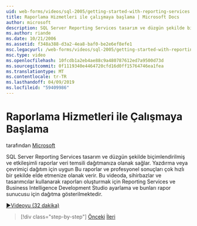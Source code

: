 ```yaml
---
uid: web-forms/videos/sql-2005/getting-started-with-reporting-services
title: Raporlama Hizmetleri ile çalışmaya başlama | Microsoft Docs
author: microsoft
description: SQL Server Reporting Services tasarım ve düzgün şekilde biçimlendirilmiş ve etkileşimli raporlar veri temsili dağıtmanıza olanak sağlar. Yazdırma için uygundur veya yalnız...
ms.author: riande
ms.date: 10/21/2006
ms.assetid: f348a388-d3a2-4ea8-baf0-be2e6ef8efe1
msc.legacyurl: /web-forms/videos/sql-2005/getting-started-with-reporting-services
msc.type: video
ms.openlocfilehash: 10fcdb1a2eb4ae88c9a480787612ed7a9500d73d
ms.sourcegitcommit: 0f1119340e4464720cfd16d0ff15764746ea1fea
ms.translationtype: MT
ms.contentlocale: tr-TR
ms.lasthandoff: 04/09/2019
ms.locfileid: "59409986"
---
```

# <a name="getting-started-with-reporting-services"></a>Raporlama Hizmetleri ile Çalışmaya Başlama

tarafından [Microsoft](https://github.com/microsoft)

SQL Server Reporting Services tasarım ve düzgün şekilde biçimlendirilmiş ve etkileşimli raporlar veri temsili dağıtmanıza olanak sağlar. Yazdırma veya çevrimiçi dağıtım için uygun Bu raporlar ve profesyonel sonuçları çok hızlı bir şekilde elde etmenize olanak verir. Bu videoda, sihirbazlar ve tasarımcılar kullanarak raporları oluşturmak için Reporting Services ve Business Intelligence Development Studio ayarlama ve bunları rapor sunucusu için dağıtma gösterilmektedir.

[&#9654;Videoyu (32 dakika)](https://channel9.msdn.com/Blogs/ASP-NET-Site-Videos/getting-started-with-reporting-services)

> [!div class="step-by-step"]
> [Önceki](using-sql-server-management-studio.md)
> [İleri](building-and-customizing-reports-in-business-intelligence-development-studio.md)
